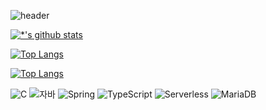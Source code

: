 ![header](https://capsule-render.vercel.app/api?type=waving&color=auto&height=300&section=header&text=Welcome!&desc=WooSung's%20GitHub&fontSize=90&descAlign=20&descAlignY=60)


[![*'s github stats](https://github-readme-stats.vercel.app/api?username=kwssssss)](https://github.com/kwssssss)


[![Top Langs](https://github-readme-stats.vercel.app/api/top-langs/?username=kwssssss)](https://github.com/kwssssss/github-readme-stats)

[![Top Langs](https://github-readme-stats.vercel.app/api/top-langs/?username=kwssssss&layout=compact)](https://github.com/kwssssss/github-readme-stats)

![C](https://img.shields.io/badge/-C-123456?style=flat-square&logo=C&logoColor=black)
![자바](https://img.shields.io/badge/-자바-007396?style=flat&logo=Java&logoColor=ffffff)
![Spring](https://img.shields.io/badge/-Spring-6DB33F?style=for-the-badge&logo=Spring&logoColor=white)
![TypeScript](https://img.shields.io/badge/-TypeScript-3178C6?style=flat-square&logo=TypeScript&logoColor=white)
![Serverless](https://img.shields.io/badge/-Serverless-FD5750?style=flat-square&logo=Serverless&logoColor=magenta)
![MariaDB](https://img.shields.io/badge/-MariaDB-1F305F?style=flat-square&logo=mariadb&logoColor=white)
